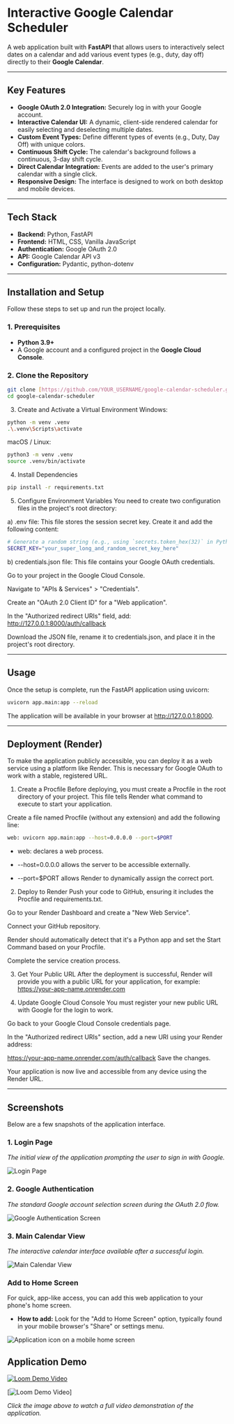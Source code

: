 # Interactive Google Calendar Scheduler

A web application built with **FastAPI** that allows users to interactively select dates on a calendar and add various event types (e.g., duty, day off) directly to their **Google Calendar**.

---

## Key Features

* **Google OAuth 2.0 Integration:** Securely log in with your Google account.
* **Interactive Calendar UI:** A dynamic, client-side rendered calendar for easily selecting and deselecting multiple dates.
* **Custom Event Types:** Define different types of events (e.g., Duty, Day Off) with unique colors.
* **Continuous Shift Cycle:** The calendar's background follows a continuous, 3-day shift cycle.
* **Direct Calendar Integration:** Events are added to the user's primary calendar with a single click.
* **Responsive Design:** The interface is designed to work on both desktop and mobile devices.

---

## Tech Stack

* **Backend:** Python, FastAPI
* **Frontend:** HTML, CSS, Vanilla JavaScript
* **Authentication:** Google OAuth 2.0
* **API:** Google Calendar API v3
* **Configuration:** Pydantic, python-dotenv

---

## Installation and Setup

Follow these steps to set up and run the project locally.

### 1. Prerequisites

* **Python 3.9+**
* A Google account and a configured project in the **Google Cloud Console**.

### 2. Clone the Repository

```bash
git clone [https://github.com/YOUR_USERNAME/google-calendar-scheduler.git](https://github.com/YOUR_USERNAME/google-calendar-scheduler.git)
cd google-calendar-scheduler
```

3. Create and Activate a Virtual Environment
Windows:
```bash
python -m venv .venv
.\.venv\Scripts\activate
```
macOS / Linux:
```bash
python3 -m venv .venv
source .venv/bin/activate
```

4. Install Dependencies
```bash
pip install -r requirements.txt
```
5. Configure Environment Variables
You need to create two configuration files in the project's root directory:

a) .env file:
This file stores the session secret key. Create it and add the following content:
```bash
# Generate a random string (e.g., using `secrets.token_hex(32)` in Python)
SECRET_KEY="your_super_long_and_random_secret_key_here"
```
b) credentials.json file:
This file contains your Google OAuth credentials.

Go to your project in the Google Cloud Console.

Navigate to "APIs & Services" > "Credentials".

Create an "OAuth 2.0 Client ID" for a "Web application".

In the "Authorized redirect URIs" field, add: http://127.0.0.1:8000/auth/callback

Download the JSON file, rename it to credentials.json, and place it in the project's root directory.

---

## Usage

Once the setup is complete, run the FastAPI application using uvicorn:
```bash
uvicorn app.main:app --reload
```
The application will be available in your browser at http://127.0.0.1:8000.

---
## Deployment (Render)

To make the application publicly accessible, you can deploy it as a web service using a platform like Render. This is necessary for Google OAuth to work with a stable, registered URL.

1. Create a Procfile
Before deploying, you must create a Procfile in the root directory of your project. This file tells Render what command to execute to start your application.

Create a file named Procfile (without any extension) and add the following line:

```bash
web: uvicorn app.main:app --host=0.0.0.0 --port=$PORT
```

- web: declares a web process.

- --host=0.0.0.0 allows the server to be accessible externally.

- --port=$PORT allows Render to dynamically assign the correct port.

2. Deploy to Render
Push your code to GitHub, ensuring it includes the Procfile and requirements.txt.

Go to your Render Dashboard and create a "New Web Service".

Connect your GitHub repository.

Render should automatically detect that it's a Python app and set the Start Command based on your Procfile.

Complete the service creation process.

3. Get Your Public URL
After the deployment is successful, Render will provide you with a public URL for your application, for example:
https://your-app-name.onrender.com


4. Update Google Cloud Console
You must register your new public URL with Google for the login to work.

Go back to your Google Cloud Console credentials page.

In the "Authorized redirect URIs" section, add a new URI using your Render address:

https://your-app-name.onrender.com/auth/callback
Save the changes.

Your application is now live and accessible from any device using the Render URL.

---
## Screenshots

Below are a few snapshots of the application interface.

### 1. Login Page
*The initial view of the application prompting the user to sign in with Google.*

![Login Page](app/static/screen/1.png)

### 2. Google Authentication
*The standard Google account selection screen during the OAuth 2.0 flow.*

![Google Authentication Screen](app/static/screen/1.5.png)

### 3. Main Calendar View
*The interactive calendar interface available after a successful login.*

![Main Calendar View](app/static/screen/2.png)

### Add to Home Screen

For quick, app-like access, you can add this web application to your phone's home screen.

* **How to add:** Look for the "Add to Home Screen" option, typically found in your mobile browser's "Share" or settings menu.

![Application icon on a mobile home screen](app/static/screen/3.png)

## Application Demo

[![Loom Demo Video](https://cdn.loom.com/sessions/thumbnails/5aed8975f2874f1baf1e2f197f1a69b6-with-play.gif)](https://www.loom.com/share/5aed8975f2874f1baf1e2f197f1a69b6)


[![Loom Demo Video](https://www.loom.com/share/5aed8975f2874f1baf1e2f197f1a69b6?t=83&sid=89818c86-f1e3-4e44-bda0-879eaba0f4bb)]


*Click the image above to watch a full video demonstration of the application.*